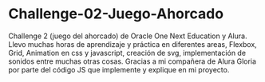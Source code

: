 # Challenge-02-Juego-Ahorcado
Challenge 2  (juego del ahorcado) de Oracle One Next Education y Alura.
Llevo muchas horas de aprendizaje y práctica en diferentes areas, Flexbox,
Grid, Animation en css y javascript, creación de svg, implementación de sonidos
entre muchas otras cosas. Gracias a mi compañera de Alura Gloria por parte del
código JS que implemente y explique en mi proyecto.
